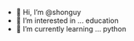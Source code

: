 - 👋 Hi, I’m @shonguy
- 👀 I’m interested in ... education
- 🌱 I’m currently learning ... python

<!---
shonguy/shonguy is a ✨ special ✨ repository because its `README.md` (this file) appears on your GitHub profile.
You can click the Preview link to take a look at your changes.
--->
